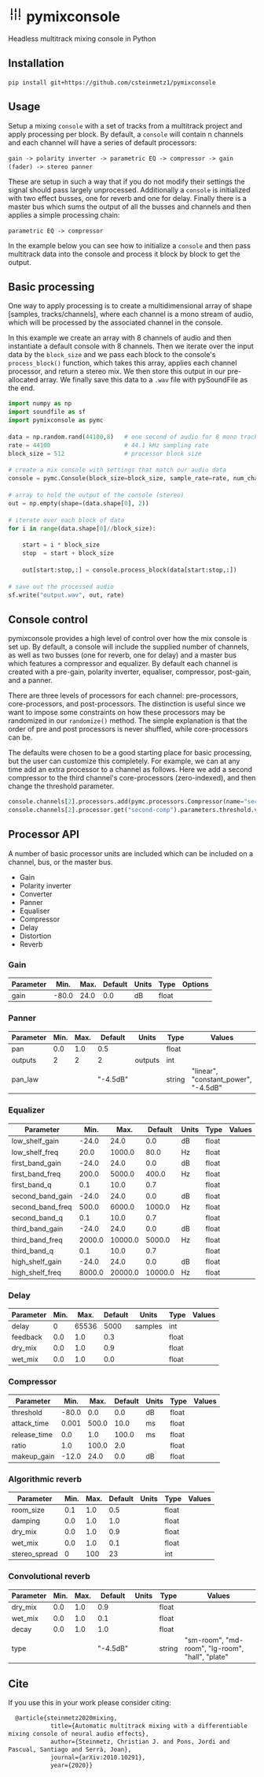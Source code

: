 # <img alt="pymixconsole" src="img/icons8-adjust-60.png" height="30"> pymixconsole
Headless multitrack mixing console in Python

## Installation
```
pip install git+https://github.com/csteinmetz1/pymixconsole
```

## Usage
Setup a mixing `console` with a set of tracks from a multitrack project and apply processing per block.
By default, a `console` will contain n channels and each channel will have a series of default processors:

``` gain -> polarity inverter -> parametric EQ -> compressor -> gain (fader) -> stereo panner ```

These are setup in such a way that if you do not modify their settings the signal should pass largely unprocessed. 
Additionally a `console` is initialized with two effect busses, one for reverb and one for delay. 
Finally there is a master bus which sums the output of all the busses and channels and then applies a simple
processing chain:

``` parametric EQ -> compressor ```

In the example below you can see how to initialize a `console` and then pass multitrack data into the console
and process it block by block to get the output.

## Basic processing

One way to apply processing is to create a multidimensional array of shape [samples, tracks/channels],
where each channel is a mono stream of audio, which will be processed by the associated channel in the console.

In this example we create an array with 8 channels of audio and then instantiate a default console with 8 channels.
Then we iterate over the input data by the `block_size` and we pass each block to the console's `process_block()` 
function, which takes this array, applies each channel processor, and return a stereo mix. We then store this output
in our pre-allocated array. We finally save this data to a `.wav` file with pySoundFile as the end. 

``` python
import numpy as np
import soundfile as sf
import pymixconsole as pymc

data = np.random.rand(44100,8)   # one second of audio for 8 mono tracks
rate = 44100                     # 44.1 kHz sampling rate
block_size = 512                 # processor block size

# create a mix console with settings that match our audio data
console = pymc.Console(block_size=block_size, sample_rate=rate, num_channels=8)

# array to hold the output of the console (stereo)
out = np.empty(shape=(data.shape[0], 2))

# iterate over each block of data
for i in range(data.shape[0]//block_size):

    start = i * block_size 
    stop  = start + block_size

    out[start:stop,:] = console.process_block(data[start:stop,:])

# save out the processed audio
sf.write("output.wav", out, rate)
```

## Console control

pymixconsole provides a high level of control over how the mix console is set up.
By default, a console will include the supplied number of channels, as well as two
busses (one for reverb, one for delay) and a master bus which features a compressor 
and equalizer. By default each channel is created with a pre-gain, polarity inverter, 
equaliser, compressor, post-gain, and a panner. 

There are three levels of processors for each channel: pre-processors, core-processors, 
and post-processors. The distinction is useful since we want to impose some constraints
on how these processors may be randomized in our `randomize()` method. The simple explanation
is that the order of pre and post processors is never shuffled, while core-processors can be.

The defaults were chosen to be a good starting place for basic processing, but the 
user can customize this completely. For example, we can at any time add an extra processor
to a channel as follows. Here we add a second compressor to the third channel's core-processors 
(zero-indexed), and then change the threshold parameter.

```python
console.channels[2].processors.add(pymc.processors.Compressor(name="second-comp"))
console.channels[2].processor.get("second-comp").parameters.threshold.value = -22.0
```

## Processor API

A number of basic processor units are included which can be included
on a channel, bus, or the master bus. 

- Gain
- Polarity inverter
- Converter
- Panner 
- Equaliser 
- Compressor 
- Delay
- Distortion
- Reverb

### Gain

| Parameter     |  Min. | Max. | Default | Units | Type  | Options | 
| ------------- | ----- | ---- | ------- | ----- | ----- | ------- |
| gain          | -80.0 | 24.0 |  0.0    | dB    | float |         |

### Panner

| Parameter    |  Min. | Max. | Default  | Units   | Type   | Values | 
| ------------ | ----- | ---- | -------- | ------- | ------ | ------ |
|  pan         |  0.0  | 1.0  |  0.5     |         | float  |        | 
|  outputs     |    2  |   2  |   2      | outputs | int    |        | 
|  pan_law     |       |      | "-4.5dB" |         | string | "linear", "constant_power", "-4.5dB" | 

### Equalizer

| Parameter        |  Min.     | Max.     | Default  | Units   | Type   | Values | 
| ---------------- | --------- | -------- | -------- | ------- | ------ | ------ |
| low_shelf_gain   |     -24.0 |     24.0 |      0.0 | dB      | float  |        |
| low_shelf_freq   |      20.0 |   1000.0 |     80.0 | Hz      | float  |        |
| first_band_gain  |     -24.0 |     24.0 |      0.0 | dB      | float  |        |
| first_band_freq  |     200.0 |   5000.0 |    400.0 | Hz      | float  |        |
| first_band_q     |       0.1 |     10.0 |      0.7 |         | float  |        |
| second_band_gain |     -24.0 |     24.0 |      0.0 | dB      | float  |        |
| second_band_freq |     500.0 |   6000.0 |   1000.0 | Hz      | float  |        |
| second_band_q    |       0.1 |     10.0 |      0.7 |         | float  |        |
| third_band_gain  |     -24.0 |     24.0 |      0.0 | dB      | float  |        |
| third_band_freq  |    2000.0 |  10000.0 |   5000.0 | Hz      | float  |        |
| third_band_q     |       0.1 |     10.0 |      0.7 |         | float  |        |
| high_shelf_gain  |     -24.0 |     24.0 |      0.0 | dB      | float  |        |
| high_shelf_freq  |    8000.0 |  20000.0 |  10000.0 | Hz      | float  |        |

### Delay

| Parameter        |  Min.     | Max.     | Default  | Units   | Type   | Values | 
| ---------------- | --------- | -------- | -------- | ------- | ------ | ------ |
| delay            |         0 |    65536 |     5000 | samples | int    |        |
| feedback         |       0.0 |      1.0 |      0.3 |         | float  |        |
| dry_mix          |       0.0 |      1.0 |      0.9 |         | float  |        |
| wet_mix          |       0.0 |      1.0 |      0.0 |         | float  |        |

### Compressor

| Parameter        |  Min.     | Max.     | Default  | Units   | Type   | Values | 
| ---------------- | --------- | -------- | -------- | ------- | ------ | ------ |
| threshold        |     -80.0 |      0.0 |      0.0 |      dB | float  |        |
| attack_time      |     0.001 |    500.0 |     10.0 |      ms | float  |        |
| release_time     |       0.0 |      1.0 |    100.0 |      ms | float  |        |
| ratio            |       1.0 |    100.0 |      2.0 |         | float  |        |
| makeup_gain      |     -12.0 |     24.0 |      0.0 |      dB | float  |        |

### Algorithmic reverb

| Parameter        |  Min.     | Max.     | Default  | Units   | Type   | Values | 
| ---------------- | --------- | -------- | -------- | ------- | ------ | ------ |
| room_size        |       0.1 |      1.0 |      0.5 |         | float  |        |
| damping          |       0.0 |      1.0 |      1.0 |         | float  |        |
| dry_mix          |       0.0 |      1.0 |      0.9 |         | float  |        |
| wet_mix          |       0.0 |      1.0 |      0.1 |         | float  |        |
| stereo_spread    |         0 |      100 |       23 |         | int    |        |

### Convolutional reverb

| Parameter        |  Min.     | Max.     | Default  | Units   | Type   | Values | 
| ---------------- | --------- | -------- | -------- | ------- | ------ | ------ |
| dry_mix          |       0.0 |      1.0 |      0.9 |         | float  |        |
| wet_mix          |       0.0 |      1.0 |      0.1 |         | float  |        |
| decay            |       0.0 |      1.0 |      1.0 |         | float  |        |
|  type            |           |          | "-4.5dB" |         | string | "sm-room", "md-room", "lg-room", "hall", "plate" |

## Cite
If you use this in your work please consider citing: 
```
  @article{steinmetz2020mixing,
            title={Automatic multitrack mixing with a differentiable mixing console of neural audio effects},
            author={Steinmetz, Christian J. and Pons, Jordi and Pascual, Santiago and Serrà, Joan},
            journal={arXiv:2010.10291},
            year={2020}}
```